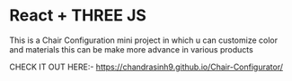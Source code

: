 # React + THREE JS

This is a Chair Configuration mini project in which u can customize color and materials this can be make more advance in various products

CHECK IT OUT HERE:- https://chandrasinh9.github.io/Chair-Configurator/
